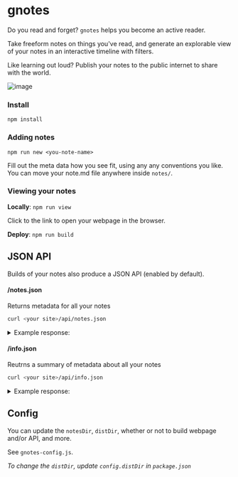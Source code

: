# gnotes

Do you read and forget? `gnotes` helps you become an active reader.

Take freeform notes on things you've read, and generate an explorable view of your notes in an interactive timeline with filters.

Like learning out loud? Publish your notes to the public internet to share with the world.

![image](https://user-images.githubusercontent.com/9841162/147895296-0f268f4e-8db4-4dd5-97d4-a8016b34b0d6.png)

### Install

`npm install`

### Adding notes

`npm run new <you-note-name>`

Fill out the meta data how you see fit, using any any conventions you like. You can move your note.md file anywhere inside `notes/`.

### Viewing your notes

**Locally**: `npm run view`

Click to the link to open your webpage in the browser.

**Deploy**: `npm run build`

## JSON API

Builds of your notes also produce a JSON API (enabled by default).

#### /notes.json

Returns metadata for all your notes

```sh
curl <your site>/api/notes.json
```

<details>
  <summary>Example response:</summary>
  <code class="language-json">
[
  {
    "id": "clairefro/gnotes/notes/parmenides-on-nature.md",
    "fm": {
      "title": "On Nature",
      "author": "Parmenides",
      "yearPublished": -480,
      "type": "📜 poem",
      "link": "http://philoctetes.free.fr/parmenidesunicode.htm",
      "tags": ["philosophy", "presocratic"],
      "lastNoted": "2021-12-28"
    },
    "prettyUrl": "https://github.com/clairefro/gnotes/blob/main/notes/parmenides-on-nature.md",
    "rawUrl": "https://raw.githubusercontent.com/clairefro/gnotes/main/notes/parmenides-on-nature.md",
    "relPath": "notes/parmenides-on-nature.md"
  },
  {
    "id": "clairefro/gnotes/notes/endo-shusaku-silence.md",
    "fm": {
      "title": "Silence",
      "author": "Endo, Shusaku",
      "yearPublished": 1966,
      "type": "📕 book",
      "link": "https://celmoreblog.files.wordpress.com/2016/05/235449575-silence-shusaku-endo-william-johnston.pdf",
      "tags": [
        "fiction",
        "philosophy",
        "religion",
        "martyrdom",
        "christianity",
        "japan",
        "missionary"
      ],
      "lastNoted": "2021-12-16"
    },
    "prettyUrl": "https://github.com/clairefro/gnotes/blob/main/notes/endo-shusaku-silence.md",
    "rawUrl": "https://raw.githubusercontent.com/clairefro/gnotes/main/notes/endo-shusaku-silence.md",
    "relPath": "notes/endo-shusaku-silence.md"
  }
]
</code>
</details>

#### /info.json

Reutrns a summary of metadata about all your notes

```sh
curl <your site>/api/info.json
```

<details>
  <summary>Example response:</summary>
    <code class="language-json">
{
  "repoUrl": "https://github.com/clairefro/gnotes",
  "summary": {
    "notes": { "count": 7 },
    "authors": {
      "count": 7,
      "map": {
        "Arendt, Hannah": 1,
        "Boethius": 1,
        "Borges, Jorge Luis": 1,
        "Endo, Shusaku": 1,
        "Watts, Alan": 1,
        "Parmenides": 1,
        "Zhuangzi": 1
      }
    },
    "types": { "count": 2, "map": { "📕 book": 6, "📜 poem": 1 } },
    "tags": {
      "count": 12,
      "map": {
        "philosophy": 6,
        "fiction": 3,
        "religion": 2,
        "totalitarianism": 1,
        "politics": 1,
        "infinity": 1,
        "martyrdom": 1,
        "christianity": 1,
        "japan": 1,
        "missionary": 1,
        "presocratic": 1,
        "taoism": 1
      }
    },
    "yearPublished": { "min": -480, "max": 1996, "diff": 2476 }
  }
}
</code>
</details>

## Config

You can update the `notesDir`, `distDir`, whether or not to build webpage and/or API, and more.

See `gnotes-config.js`.

_To change the `distDir`, update `config.distDir` in `package.json`_
